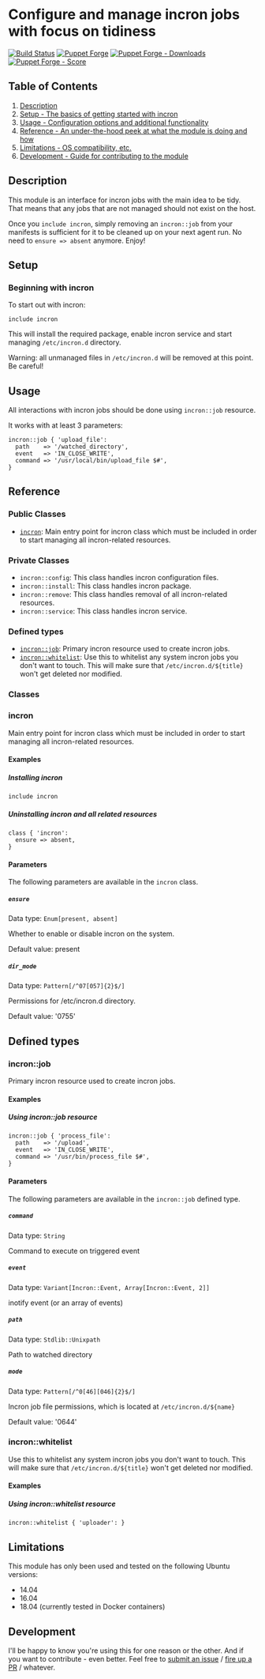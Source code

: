 # Configure and manage incron jobs with focus on tidiness

[![Build Status](https://travis-ci.org/pegasd/puppet-incron.svg?branch=master)](https://travis-ci.org/pegasd/puppet-incron)
[![Puppet Forge](https://img.shields.io/puppetforge/v/pegas/incron.svg)](https://forge.puppetlabs.com/pegas/incron)
[![Puppet Forge - Downloads](https://img.shields.io/puppetforge/dt/pegas/incron.svg)](https://forge.puppetlabs.com/pegas/incron)
[![Puppet Forge - Score](https://img.shields.io/puppetforge/f/pegas/incron.svg)](https://forge.puppetlabs.com/pegas/incron)


## Table of Contents

1. [Description](#description)
1. [Setup - The basics of getting started with incron](#setup)
1. [Usage - Configuration options and additional functionality](#usage)
1. [Reference - An under-the-hood peek at what the module is doing and how](#reference)
1. [Limitations - OS compatibility, etc.](#limitations)
1. [Development - Guide for contributing to the module](#development)

## Description

This module is an interface for incron jobs with the main idea to be tidy. That means that any jobs that are not managed should not
exist on the host.

Once you `include incron`, simply removing an `incron::job` from your manifests is sufficient for it to be cleaned up on your next
agent run. No need to `ensure => absent` anymore. Enjoy!

## Setup

### Beginning with incron

To start out with incron:

```puppet
include incron
```
This will install the required package, enable incron service and start managing `/etc/incron.d` directory.

Warning: all unmanaged files in `/etc/incron.d` will be removed at this point. Be careful!

## Usage

All interactions with incron jobs should be done using `incron::job` resource.

It works with at least 3 parameters:

```puppet
incron::job { 'upload_file':
  path    => '/watched_directory',
  event   => 'IN_CLOSE_WRITE',
  command => '/usr/local/bin/upload_file $#',
}
```

## Reference

### Public Classes

* [`incron`](#incron): Main entry point for incron class which must be included in order to start managing all incron-related resources.

### Private Classes

* `incron::config`: This class handles incron configuration files.
* `incron::install`: This class handles incron package.
* `incron::remove`: This class handles removal of all incron-related resources.
* `incron::service`: This class handles incron service.

### Defined types

* [`incron::job`](#incronjob): Primary incron resource used to create incron jobs.
* [`incron::whitelist`](#incronwhitelist): Use this to whitelist any system incron jobs you don't want to touch.
  This will make sure that `/etc/incron.d/${title}` won't get deleted nor modified.

### Classes

### incron

Main entry point for incron class which must be included
in order to start managing all incron-related resources.

#### Examples
##### Installing incron
```puppet
include incron
```

##### Uninstalling incron and all related resources
```puppet
class { 'incron':
  ensure => absent,
}
```


#### Parameters

The following parameters are available in the `incron` class.

##### `ensure`

Data type: `Enum[present, absent]`

Whether to enable or disable incron on the system.

Default value: present

##### `dir_mode`

Data type: `Pattern[/^07[057]{2}$/]`

Permissions for /etc/incron.d directory.

Default value: '0755'


## Defined types

### incron::job

Primary incron resource used to create incron jobs.

#### Examples
##### Using incron::job resource
```puppet
incron::job { 'process_file':
  path    => '/upload',
  event   => 'IN_CLOSE_WRITE',
  command => '/usr/bin/process_file $#',
}
```


#### Parameters

The following parameters are available in the `incron::job` defined type.

##### `command`

Data type: `String`

Command to execute on triggered event

##### `event`

Data type: `Variant[Incron::Event,
    Array[Incron::Event, 2]]`

inotify event (or an array of events)

##### `path`

Data type: `Stdlib::Unixpath`

Path to watched directory

##### `mode`

Data type: `Pattern[/^0[46][046]{2}$/]`

Incron job file permissions, which is located at `/etc/incron.d/${name}`

Default value: '0644'


### incron::whitelist

Use this to whitelist any system incron jobs you don't want to touch.
This will make sure that `/etc/incron.d/${title}` won't get deleted nor modified.

#### Examples
##### Using incron::whitelist resource
```puppet
incron::whitelist { 'uploader': }
```

## Limitations

This module has only been used and tested on the following Ubuntu versions:

- 14.04
- 16.04
- 18.04 (currently tested in Docker containers)

## Development

I'll be happy to know you're using this for one reason or the other. And if you want to
contribute - even better. Feel free to [submit an issue](https://github.com/pegasd/puppet-incron/issues) / [fire up a PR](https://github.com/pegasd/puppet-incron/pulls) / whatever.
